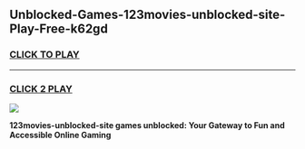 
## Unblocked-Games-123movies-unblocked-site-Play-Free-k62gd
<h3>
<a href="https://premium76.site?title=123movies-unblocked-site&ref=12A">CLICK TO PLAY</a></h3>
<hr>

<h3>
<a href="https://premium76.site?title=123movies-unblocked-site&ref=12A">CLICK 2 PLAY</a>
  
</h3>

<a href="https://premium76.site?title=123movies-unblocked-site&ref=12A"><img src="https://clearcache.store/games.png"></a>


**123movies-unblocked-site games unblocked: Your Gateway to Fun and Accessible Online Gaming**
